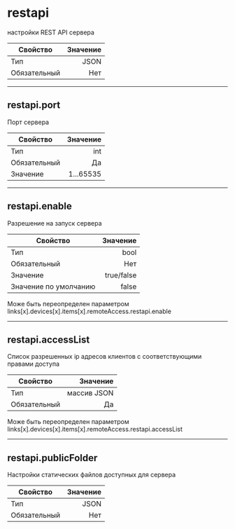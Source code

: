 
# restapi

настройки REST API сервера

|Свойство|Значение|
|----|---:|
|Тип|JSON|
|Обязательный|Нет|

----

## restapi.port

Порт сервера

|Свойство|Значение|
|----|---:|
|Тип|int|
|Обязательный|Да|
|Значение|1...65535|

----

## restapi.enable

Разрешение на запуск сервера

|Свойство|Значение|
|----|---:|
|Тип|bool|
|Обязательный|Нет|
|Значение|true/false|
|Значение по умолчанию|false|

Може быть переопределен параметром links[x].devices[x].items[x].remoteAccess.restapi.enable

----

## restapi.accessList

Список разрешенных ip адресов клиентов с соответствующими правами доступа

|Свойство|Значение|
|----|---:|
|Тип|массив JSON|
|Обязательный|Да|

Може быть переопределен параметром links[x].devices[x].items[x].remoteAccess.restapi.accessList

----

## restapi.publicFolder

Настройки статических файлов доступных для сервера

|Свойство|Значение|
|----|---:|
|Тип|JSON|
|Обязательный|Нет|
